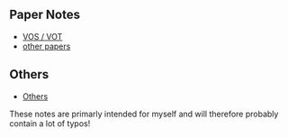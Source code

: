 ## **Paper Notes**

- [VOS / VOT](https://github.com/CuijingChen/Paper_Notes/tree/master/Paper%20Notes/VOS%26VOT)
- [other papers]() 



## **Others**

- [Others](<https://github.com/jjjjchen/Notes/tree/master/Others>) 





These notes are primarly intended for myself and will therefore probably contain a lot of typos!


